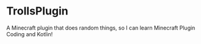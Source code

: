 # TrollsPlugin
A Minecraft plugin that does random things, so I can learn Minecraft Plugin Coding and Kotlin!
